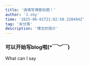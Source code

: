 ```yaml
---
title: '请填写博客标题！'
author: 'J.sky'
time: '2025-06-01T21:02:50.328494Z'
tag: '未分类'
description: '博文的简介'
---
```



### 可以开始写blog啦(*￣︶￣)
What can I say